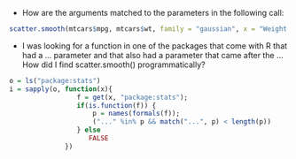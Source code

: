 + How are the arguments matched to the parameters  in the following call:
```r
scatter.smooth(mtcars$mpg, mtcars$wt, family = "gaussian", x = "Weight of car", y = "Miles per Gallon")
```


+ I was looking for a function in one of the packages that come with R
that had a ... parameter and that also had a parameter that came after the ...
How did I find scatter.smooth() programmatically?

```r
o = ls("package:stats")
i = sapply(o, function(x){ 
                 f = get(x, "package:stats"); 
                 if(is.function(f)) { 
				     p = names(formals(f)); 
					 ("..." %in% p && match("...", p) < length(p))
	             } else 
				    FALSE
	          })
```
